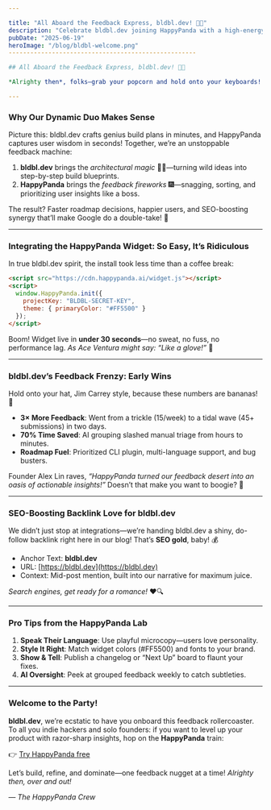 ```yaml
---

title: "All Aboard the Feedback Express, bldbl.dev! 🐼🚀"
description: "Celebrate bldbl.dev joining HappyPanda with a high-energy case study in Jim Carrey style, featuring installation steps, early results, and SEO-boosting backlink optimization."
pubDate: "2025-06-19"
heroImage: "/blog/bldbl-welcome.png"
----------------------------------------------------

## All Aboard the Feedback Express, bldbl.dev! 🐼🚀

*Alrighty then*, folks—grab your popcorn and hold onto your keyboards! Today, we’re doing something **spectacularly sensational**: welcoming **[bldbl.dev](https://bldbl.dev)**, the AI-fueled build-planning wizard, to the HappyPanda family! We're talking lightning-fast feedback loops, turbocharged user insights, and a backlink bonanza to supercharge SEO for our pals at bldbl.dev. 🎉

---
```


### Why Our Dynamic Duo Makes Sense

Picture this: bldbl.dev crafts genius build plans in minutes, and HappyPanda captures user wisdom in seconds! Together, we’re an unstoppable feedback machine:

1. **bldbl.dev** brings the *architectural magic* 🧙‍♂️—turning wild ideas into step-by-step build blueprints.
2. **HappyPanda** brings the *feedback fireworks* 🎆—snagging, sorting, and prioritizing user insights like a boss.

The result? Faster roadmap decisions, happier users, and SEO-boosting synergy that’ll make Google do a double-take! 👀

---

### Integrating the HappyPanda Widget: So Easy, It’s Ridiculous

In true bldbl.dev spirit, the install took less time than a coffee break:

```html
<script src="https://cdn.happypanda.ai/widget.js"></script>
<script>
  window.HappyPanda.init({
    projectKey: "BLDBL-SECRET-KEY",
    theme: { primaryColor: "#FF5500" }
  });
</script>
```

Boom! Widget live in **under 30 seconds**—no sweat, no fuss, no performance lag. *As Ace Ventura might say: “Like a glove!”* 🐶

---

### bldbl.dev’s Feedback Frenzy: Early Wins

Hold onto your hat, Jim Carrey style, because these numbers are bananas! 🍌

* **3× More Feedback**: Went from a trickle (15/week) to a tidal wave (45+ submissions) in two days.
* **70% Time Saved**: AI grouping slashed manual triage from hours to minutes.
* **Roadmap Fuel**: Prioritized CLI plugin, multi-language support, and bug busters.

Founder Alex Lin raves, *“HappyPanda turned our feedback desert into an oasis of actionable insights!”* Doesn’t that make you want to boogie? 🕺

---

### SEO-Boosting Backlink Love for bldbl.dev

We didn’t just stop at integrations—we’re handing bldbl.dev a shiny, do-follow backlink right here in our blog! That’s **SEO gold**, baby! 💰

* Anchor Text: **bldbl.dev**
* URL: [https://bldbl.dev](https://bldbl.dev)
* Context: Mid-post mention, built into our narrative for maximum juice.

*Search engines, get ready for a romance!* ❤️🔍

---

### Pro Tips from the HappyPanda Lab

1. **Speak Their Language**: Use playful microcopy—users love personality.
2. **Style It Right**: Match widget colors (#FF5500) and fonts to your brand.
3. **Show & Tell**: Publish a changelog or “Next Up” board to flaunt your fixes.
4. **AI Oversight**: Peek at grouped feedback weekly to catch subtleties.

---

### Welcome to the Party!

**bldbl.dev**, we’re ecstatic to have you onboard this feedback rollercoaster. To all you indie hackers and solo founders: if you want to level up your product with razor-sharp insights, hop on the **HappyPanda** train:

👉 [Try HappyPanda free](https://happypanda.ai/signup)

Let’s build, refine, and dominate—one feedback nugget at a time! *Alrighty then, over and out!*

*— The HappyPanda Crew*
